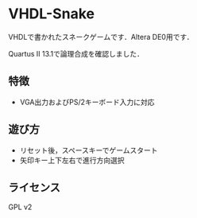 VHDL-Snake
==========

VHDLで書かれたスネークゲームです．Altera DE0用です．

Quartus II 13.1で論理合成を確認しました．

## 特徴
* VGA出力およびPS/2キーボード入力に対応

## 遊び方
* リセット後，スペースキーでゲームスタート
* 矢印キー上下左右で進行方向選択

## ライセンス
GPL v2


